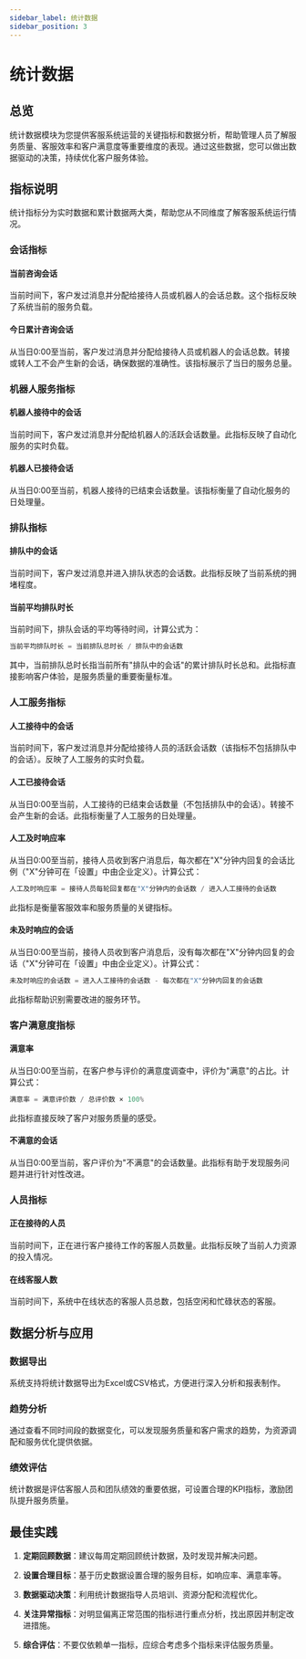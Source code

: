 ```yaml
---
sidebar_label: 统计数据
sidebar_position: 3
---
```


# 统计数据

## 总览

统计数据模块为您提供客服系统运营的关键指标和数据分析，帮助管理人员了解服务质量、客服效率和客户满意度等重要维度的表现。通过这些数据，您可以做出数据驱动的决策，持续优化客户服务体验。

<!-- ![统计数据总览](/img/docs/manual/admin/service/statistic-overview.png) -->

## 指标说明

统计指标分为实时数据和累计数据两大类，帮助您从不同维度了解客服系统运行情况。

### 会话指标

#### 当前咨询会话

当前时间下，客户发过消息并分配给接待人员或机器人的会话总数。这个指标反映了系统当前的服务负载。

#### 今日累计咨询会话

从当日0:00至当前，客户发过消息并分配给接待人员或机器人的会话总数。转接或转人工不会产生新的会话，确保数据的准确性。该指标展示了当日的服务总量。

### 机器人服务指标

#### 机器人接待中的会话

当前时间下，客户发过消息并分配给机器人的活跃会话数量。此指标反映了自动化服务的实时负载。

#### 机器人已接待会话

从当日0:00至当前，机器人接待的已结束会话数量。该指标衡量了自动化服务的日处理量。

### 排队指标

#### 排队中的会话

当前时间下，客户发过消息并进入排队状态的会话数。此指标反映了当前系统的拥堵程度。

#### 当前平均排队时长

当前时间下，排队会话的平均等待时间，计算公式为：

```js
当前平均排队时长 = 当前排队总时长 / 排队中的会话数
```

其中，当前排队总时长指当前所有"排队中的会话"的累计排队时长总和。此指标直接影响客户体验，是服务质量的重要衡量标准。

### 人工服务指标

#### 人工接待中的会话

当前时间下，客户发过消息并分配给接待人员的活跃会话数（该指标不包括排队中的会话）。反映了人工服务的实时负载。

#### 人工已接待会话

从当日0:00至当前，人工接待的已结束会话数量（不包括排队中的会话）。转接不会产生新的会话。此指标衡量了人工服务的日处理量。

#### 人工及时响应率

从当日0:00至当前，接待人员收到客户消息后，每次都在"X"分钟内回复的会话比例（"X"分钟可在「设置」中由企业定义）。计算公式：

```js
人工及时响应率 = 接待人员每轮回复都在"X"分钟内的会话数 / 进入人工接待的会话数
```

此指标是衡量客服效率和服务质量的关键指标。

#### 未及时响应的会话

从当日0:00至当前，接待人员收到客户消息后，没有每次都在"X"分钟内回复的会话（"X"分钟可在「设置」中由企业定义）。计算公式：

```js
未及时响应的会话数 = 进入人工接待的会话数 - 每次都在"X"分钟内回复的会话数
```

此指标帮助识别需要改进的服务环节。

### 客户满意度指标

#### 满意率

从当日0:00至当前，在客户参与评价的满意度调查中，评价为"满意"的占比。计算公式：

```js
满意率 = 满意评价数 / 总评价数 × 100%
```

此指标直接反映了客户对服务质量的感受。

#### 不满意的会话

从当日0:00至当前，客户评价为"不满意"的会话数量。此指标有助于发现服务问题并进行针对性改进。

### 人员指标

#### 正在接待的人员

当前时间下，正在进行客户接待工作的客服人员数量。此指标反映了当前人力资源的投入情况。

#### 在线客服人数

当前时间下，系统中在线状态的客服人员总数，包括空闲和忙碌状态的客服。

## 数据分析与应用

### 数据导出

系统支持将统计数据导出为Excel或CSV格式，方便进行深入分析和报表制作。

### 趋势分析

通过查看不同时间段的数据变化，可以发现服务质量和客户需求的趋势，为资源调配和服务优化提供依据。

### 绩效评估

统计数据是评估客服人员和团队绩效的重要依据，可设置合理的KPI指标，激励团队提升服务质量。

## 最佳实践

1. **定期回顾数据**：建议每周定期回顾统计数据，及时发现并解决问题。

2. **设置合理目标**：基于历史数据设置合理的服务目标，如响应率、满意率等。

3. **数据驱动决策**：利用统计数据指导人员培训、资源分配和流程优化。

4. **关注异常指标**：对明显偏离正常范围的指标进行重点分析，找出原因并制定改进措施。

5. **综合评估**：不要仅依赖单一指标，应综合考虑多个指标来评估服务质量。

